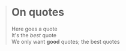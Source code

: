 ﻿
> # On quotes
> Here goes a quote  
> It's the *best* quote  
> We only want **good** quotes; the best quotes 
